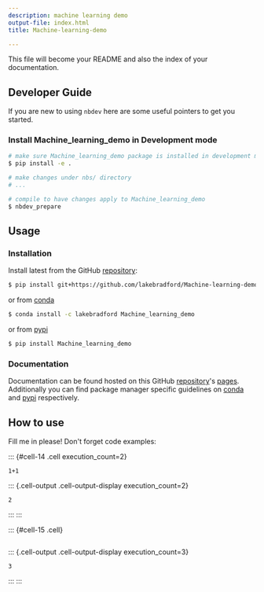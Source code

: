 ```yaml
---
description: machine learning demo
output-file: index.html
title: Machine-learning-demo

---
```




<!-- WARNING: THIS FILE WAS AUTOGENERATED! DO NOT EDIT! -->

This file will become your README and also the index of your documentation.

## Developer Guide

If you are new to using `nbdev` here are some useful pointers to get you started.

### Install Machine_learning_demo in Development mode

```sh
# make sure Machine_learning_demo package is installed in development mode
$ pip install -e .

# make changes under nbs/ directory
# ...

# compile to have changes apply to Machine_learning_demo
$ nbdev_prepare
```

## Usage

### Installation

Install latest from the GitHub [repository][repo]:

```sh
$ pip install git+https://github.com/lakebradford/Machine-learning-demo.git
```

or from [conda][conda]

```sh
$ conda install -c lakebradford Machine_learning_demo
```

or from [pypi][pypi]


```sh
$ pip install Machine_learning_demo
```


[repo]: https://github.com/lakebradford/Machine-learning-demo
[docs]: https://lakebradford.github.io/Machine-learning-demo/
[pypi]: https://pypi.org/project/Machine-learning-demo/
[conda]: https://anaconda.org/lakebradford/Machine-learning-demo

### Documentation

Documentation can be found hosted on this GitHub [repository][repo]'s [pages][docs]. Additionally you can find package manager specific guidelines on [conda][conda] and [pypi][pypi] respectively.

[repo]: https://github.com/lakebradford/Machine-learning-demo
[docs]: https://lakebradford.github.io/Machine-learning-demo/
[pypi]: https://pypi.org/project/Machine-learning-demo/
[conda]: https://anaconda.org/lakebradford/Machine-learning-demo

## How to use

Fill me in please! Don't forget code examples:

::: {#cell-14 .cell execution_count=2}
``` {.python .cell-code}
1+1
```

::: {.cell-output .cell-output-display execution_count=2}
```
2
```
:::
:::


::: {#cell-15 .cell}
``` {.python .cell-code}

```

::: {.cell-output .cell-output-display execution_count=3}
```
3
```
:::
:::


